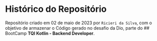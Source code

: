 # **Histórico do Repositório**

Repositório criado em 02 de maio de 2023 por `Ricieri da Silva`, com o objetivo de armazenar o Código gerado no desafio da Dio, 
parte do ## BootCamp **TQI Kotlin - Backend Developer**.
